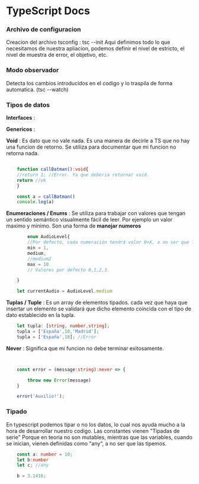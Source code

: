 
# TypeScript Docs

### Archivo de configuracion

Creacion del archivo tsconfig : tsc --init
Aqui definimos todo lo que necesitamos de nuestra apliacion, podemos definir el nivel de estricto, el nivel de muestra de error, el objetivo, etc. 

### Modo observador 

Detecta los cambios introducidos en el codigo y lo traspila de forma automatica. (tsc --watch)

### Tipos de datos 

**Interfaces** :

**Genericos** :


**Void** : Es dato que no vale nada. Es una manera de decirle a TS que no hay una funcion de retorno. Se utiliza para documentar que mi funcion no retorna nada.

```ts

    function callBatman():void{
    //return 1; //Error. Ya que deberia retornar void.
    return //ok
    }

    const a = callBatman()
    console.log(a)

```

**Enumeraciones / Enums** : Se utiliza para trabajar con valores que tengan un sentido semántico visualmente fácil de leer. Por ejemplo un valor maximo y minimo. Son una forma de **manejar numeros** 

```ts
        enum AudioLevel{
        //Por defecto, cada numeración tendrá valor 0+X, a no ser que lo especifiquemos. 
        min = 1,
        medium,
        //medium2
        max = 10
        // Valores por defecto 0,1,2,3. 

    }   

    let currentAudio = AudioLevel.medium
```




**Tuplas / Tuple** : Es un array de elementos tipados. cada vez que haya que insertar un elemento se validará que dicho elemento coincida con el tipo de dato establecido en la tupla.

```ts
    let tupla: [string, number,string];
    tupla = ['España',10,'Madrid'];
    tupla = ['España',10]; //Error 
```

**Never** : Significa que mi funcion no debe terminar exitosamente.

```ts


    const error = (message:string):never => {

        throw new Error(message)
    }

    error('Auxilio!');

```


### Tipado

En typescript podemos tipar o no los datos, lo cual nos ayuda mucho a la hora de desarrollar nuestro codigo. Las constantes vienen "Tipadas de serie" Porque en teoria no son mutables, mientras que las variables, cuando se inician, vienen definidas como "any", a no ser que las tipemos. 

```ts
    const a: number = 10;
    let b:number
    let c; //any

    b = 3.1416;

```